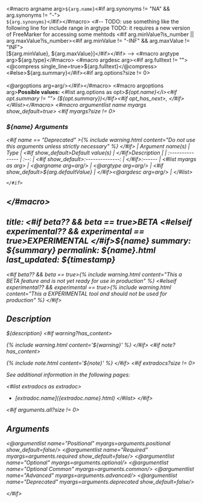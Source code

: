 <#macro argname arg>`${arg.name}`<#if arg.synonyms != "NA" && arg.synonyms != "-"><br/>`${arg.synonyms}`</#if></#macro>
<#-- TODO: use something like the following line for include range in argtype
TODO: it requires a new version of FreeMarker for accessing some mehtods
<#if arg.minValue?is_number || arg.maxValue?is_number><#if arg.minValue != "-INF" && arg.maxValue != "INF"><br/>[${arg.minValue}, ${arg.maxValue}]</#if></#if>
-->
<#macro argtype arg>${arg.type}</#macro>
<#macro argdesc arg><#if arg.fulltext != ""><@compress single_line=true>${arg.fulltext}</@compress><#else>${arg.summary}</#if><#if arg.options?size != 0><br/><br/><@argoptions arg=arg/></#if></#macro>
<#macro argoptions arg><b>Possible values:</b> <#list arg.options as opt><i>${opt.name}</i><#if opt.summary != ""> (${opt.summary})</#if><#if opt_has_next>, </#if></#list></#macro>
<#macro argumentlist name myargs show_default=true>
    <#if myargs?size != 0>
### ${name} Arguments

<#if name == "Deprecated" >{% include warning.html content="Do not use this arguments unless strictly necessary" %}
</#if>
| Argument name(s) | Type | <#if show_default>Default value(s) | </#if>Description |
| :--------------- | :--: | <#if show_default>:--------------: | </#if>:------ |
        <#list myargs as arg>
| <@argname arg=arg/> | <@argtype arg=arg/> | <#if show_default>${arg.defaultValue} | </#if><@argdesc arg=arg/> |
        </#list>

	</#if>
</#macro>
---
title: <#if beta?? && beta == true>**BETA** <#elseif experimental?? && experimental == true>**EXPERIMENTAL** </#if>${name}
summary: ${summary}
permalink: ${name}.html
last_updated: ${timestamp}
---

<#if beta?? && beta == true>{% include warning.html content="This a BETA feature and is not yet ready for use in production" %}
<#elseif experimental?? && experimental == true>{% include warning.html content="This a EXPERIMENTAL tool and should not be used for production" %}
</#if>

## Description

${description}
<#if warning?has_content>

{% include warning.html content='${warning}' %}
</#if>
<#if note?has_content>

{% include note.html content='${note}' %}
</#if>
<#if extradocs?size != 0>

<i>See additional information in the following pages:</i>

<#list extradocs as extradoc>
- [${extradoc.name}](${extradoc.name}.html)
</#list>
</#if>

<#if arguments.all?size != 0>
## Arguments

<@argumentlist name="Positional" myargs=arguments.positional show_default=false/>
<@argumentlist name="Required" myargs=arguments.required show_default=false/>
<@argumentlist name="Optional" myargs=arguments.optional/>
<@argumentlist name="Optional Common" myargs=arguments.common/>
<@argumentlist name="Advanced" myargs=arguments.advanced/>
<@argumentlist name="Deprecated" myargs=arguments.deprecated show_default=false/>

</#if>
